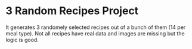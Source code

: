 # 3 Random Recipes Project

It generates 3 randomely selected recipes out of a bunch of them (14 per meal type).
Not all recipes have real data and images are missing but the logic is good.
